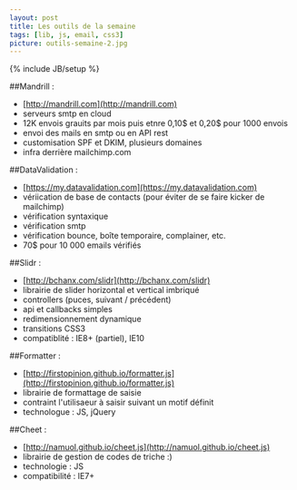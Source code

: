 ```yaml
---
layout: post
title: Les outils de la semaine
tags: [lib, js, email, css3]
picture: outils-semaine-2.jpg
---
```

{% include JB/setup %}

##Mandrill :
- [http://mandrill.com](http://mandrill.com)
- serveurs smtp en cloud
- 12K envois grauits par mois puis etnre 0,10$ et 0,20$ pour 1000 envois
- envoi des mails en smtp ou en API rest
- customisation SPF et DKIM, plusieurs domaines
- infra derrière mailchimp.com

##DataValidation : 
- [https://my.datavalidation.com](https://my.datavalidation.com)
- vériication de base de contacts (pour éviter de se faire kicker de mailchimp)
- vérification syntaxique
- vérification smtp
- vérification bounce, boîte temporaire, complainer, etc.
- 70$ pour 10 000 emails vérifiés

##Slidr :
- [http://bchanx.com/slidr](http://bchanx.com/slidr)
- librairie de slider horizontal et vertical imbriqué
- controllers (puces, suivant / précédent)
- api et callbacks simples
- redimensionnement dynamique
- transitions CSS3
- compatiblité : IE8+ (partiel), IE10

##Formatter :
- [http://firstopinion.github.io/formatter.js](http://firstopinion.github.io/formatter.js)
- librairie de formattage de saisie
- contraint l'utilisaeur à saisir suivant un motif définit
- technologue : JS, jQuery

##Cheet :
- [http://namuol.github.io/cheet.js](http://namuol.github.io/cheet.js) 
- librairie de gestion de codes de triche :)
- technologie : JS
- compatibilité : IE7+
